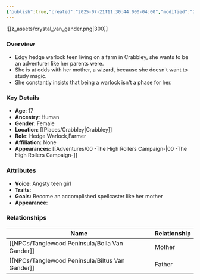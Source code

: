 ```yaml
---
{"publish":true,"created":"2025-07-21T11:30:44.000-04:00","modified":"2025-10-03T09:41:51.345-04:00","published":"2025-10-03T09:41:51.345-04:00","cssclasses":"","Age":"17","Ancestry":"Human","Gender":"Female","Location":["[[Crabbley]]"],"Role":["Hedge Warlock","Farmer"],"Affiliation":["None"],"Appearances":["[[00 -The High Rollers Campaign-]]"]}
---
```



![[z_assets/crystal_van_gander.png|300]]

### Overview
- Edgy hedge warlock teen living on a farm in Crabbley, she wants to be an adventurer like her parents were.
- She is at odds with her mother, a wizard, because she doesn't want to study magic. 
- She constantly insists that being a warlock isn't a phase for her.

### Key Details
- **Age**: 17
- **Ancestry**: Human
- **Gender**: Female
- **Location**: [[Places/Crabbley\|Crabbley]]
- **Role**: Hedge Warlock,Farmer
- **Affiliation:** None
- **Appearances:** [[Adventures/00 -The High Rollers Campaign-\|00 -The High Rollers Campaign-]]

### Attributes
- **Voice**: Angsty teen girl
- **Traits**: 
- **Goals:** Become an accomplished spellcaster like her mother
- **Appearance**: 

### Relationships

| Name                  | Relationship |
| --------------------- | ------------ |
| [[NPCs/Tanglewood Peninsula/Bolla Van Gander]]  | Mother       |
| [[NPCs/Tanglewood Peninsula/Biltus Van Gander]] | Father       |
